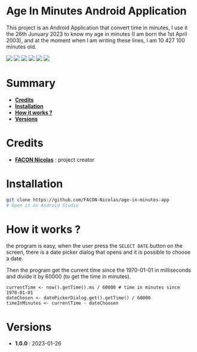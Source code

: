 # Age In Minutes Android Application

This project is an Android Application that convert time in minutes, I use it the 26th Junuary 2023 to know my age in minutes (I am born the 1st April 2003), and at the moment when I am writing these lines, I am 10 427 100 minutes old. 

![](https://img.shields.io/badge/Release-v1.0-blueviolet)
![](https://img.shields.io/badge/Language-Kotlin-005255)
![](https://img.shields.io/badge/Libraries-AndroidStudio-00cfff)
![](https://img.shields.io/badge/OS-Android-9cf)
![](https://badges.frapsoft.com/os/v2/open-source.svg?v=103)
![](https://i.ibb.co/vHGHb84/image-2.png)

# Summary

* **[Credits](#credits)**
* **[Installation](#installation)**
* **[How it works ?](#how-it-works)**
* **[Versions](#versions)**

# Credits

* **[FACON Nicolas](www.github.com/FACON-Nicolas/)** : project creator

# Installation

```bash
git clone https://github.com/FACON-Nicolas/age-in-minutes-app
# Open it on Android Studio
```

# How it works ?

the program is easy, when the user press the `SELECT DATE` button on the screen, there is a date picker dialog that opens and it is possible to choose a date.

Then the program get the current time since the 1970-01-01 in milliseconds and divide it by 60000 (to get the time in minutes).

```
currentTime <- now().getTime().ms / 60000 # time in minutes since 1970-01-01
dateChosen <- datePickerDialog.get().getTime() / 60000
timeInMinutes <- currentTime - dateChoosen
```


# Versions

* **1.0.0** : 2023-01-26

